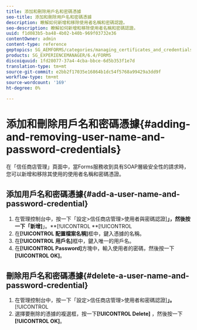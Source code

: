 ```yaml
---
title: 添加和刪除用戶名和密碼憑據
seo-title: 添加和刪除用戶名和密碼憑據
description: 瞭解如何新增和移除使用者名稱和密碼認證。
seo-description: 瞭解如何新增和移除使用者名稱和密碼認證。
uuid: f1d083b5-ba48-4b02-b40b-969f03732e36
contentOwner: admin
content-type: reference
geptopics: SG_AEMFORMS/categories/managing_certificates_and_credentials
products: SG_EXPERIENCEMANAGER/6.4/FORMS
discoiquuid: 1fd28077-37a4-4cba-bbce-6d5b353f1e7d
translation-type: tm+mt
source-git-commit: e2bb2f17035e16864b1dc54f5768a99429a3dd9f
workflow-type: tm+mt
source-wordcount: '169'
ht-degree: 0%

---
```



# 添加和刪除用戶名和密碼憑據{#adding-and-removing-user-name-and-password-credentials}

在「信任商店管理」頁面中，當Forms服務收到具有SOAP層級安全性的請求時，您可以新增和移除其使用的使用者名稱和密碼憑證。

## 添加用戶名和密碼憑據{#add-a-user-name-and-password-credential}

1. 在管理控制台中，按一下「設定>信任商店管理>使用者與密碼認證&#x200B;]**」，然後按一下「新增]**」。**[!UICONTROL **[!UICONTROL 
1. 在&#x200B;**[!UICONTROL 配置檔案名稱]**&#x200B;框中，鍵入憑據的名稱。
1. 在&#x200B;**[!UICONTROL 用戶名]**&#x200B;框中，鍵入唯一的用戶名。
1. 在&#x200B;**[!UICONTROL Password]**&#x200B;方塊中，輸入使用者的密碼，然後按一下&#x200B;**[!UICONTROL OK]**。

## 刪除用戶名和密碼憑據{#delete-a-user-name-and-password-credential}

1. 在管理控制台中，按一下「設定>信任商店管理>使用者和密碼認證&#x200B;]**」。**[!UICONTROL 
1. 選擇要刪除的憑據的複選框，按一下&#x200B;**[!UICONTROL Delete]** ，然後按一下&#x200B;**[!UICONTROL OK]**。

